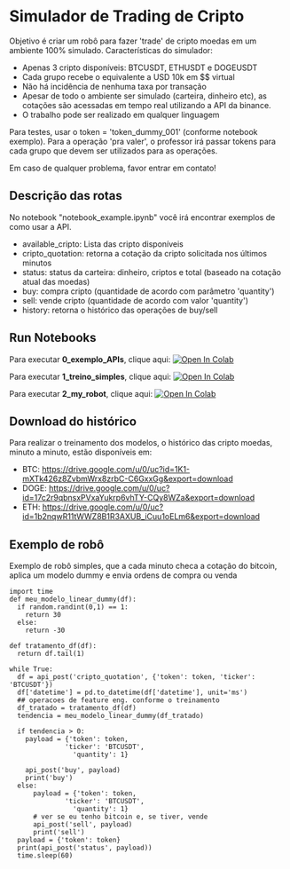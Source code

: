 # Simulador de Trading de Cripto

Objetivo é criar um robô para fazer 'trade' de cripto moedas em um ambiente 100% simulado. Características do simulador:
- Apenas 3 cripto disponíveis: BTCUSDT, ETHUSDT e DOGEUSDT
- Cada grupo recebe o equivalente a USD 10k em $$ virtual
- Não há incidência de nenhuma taxa por transação
- Apesar de todo o ambiente ser simulado (carteira, dinheiro etc), as cotações são acessadas em tempo real utilizando a API da binance.
- O trabalho pode ser realizado em qualquer linguagem

Para testes, usar o token = 'token_dummy_001' (conforme notebook exemplo). Para a operação 'pra valer', o professor irá passar tokens para cada grupo que devem ser utilizados para as operações.

Em caso de qualquer problema, favor entrar em contato!

## Descrição das rotas

No notebook "notebook_example.ipynb" você irá encontrar exemplos de como usar a API.

- available_cripto: Lista das cripto disponíveis
- cripto_quotation: retorna a cotação da cripto solicitada nos últimos minutos
- status: status da carteira: dinheiro, criptos e total (baseado na cotação atual das moedas)
- buy: compra cripto (quantidade de acordo com parâmetro 'quantity')
- sell: vende cripto (quantidade de acordo com valor 'quantity')
- history: retorna o histórico das operações de buy/sell

## Run Notebooks 

Para executar **0_exemplo_APIs**, clique aqui: [![Open In Colab](https://colab.research.google.com/assets/colab-badge.svg)](https://colab.research.google.com/github/BernardoAflalo/cripto-simulator-client/blob/main/0_exemplo_APIs.ipynb)

Para executar **1_treino_simples**, clique aqui: [![Open In Colab](https://colab.research.google.com/assets/colab-badge.svg)](https://colab.research.google.com/github/BernardoAflalo/cripto-simulator-client/blob/main/1_treino_simples.ipynb)

Para executar **2_my_robot**, clique aqui: [![Open In Colab](https://colab.research.google.com/assets/colab-badge.svg)](https://colab.research.google.com/github/BernardoAflalo/cripto-simulator-client/blob/main/2_my_robot.ipynb)


## Download do histórico

Para realizar o treinamento dos modelos, o histórico das cripto moedas, minuto a minuto, estão disponíveis em:

- BTC: https://drive.google.com/u/0/uc?id=1K1-mXTk426z8ZvbmWrx8zrbC-C6GxxGg&export=download
- DOGE: https://drive.google.com/u/0/uc?id=17c2r9qbnsxPVxaYukrp6vhTY-CQy8WZa&export=download
- ETH: https://drive.google.com/u/0/uc?id=1b2nqwR11tWWZ8B1R3AXUB_iCuu1oELm6&export=download

## Exemplo de robô

Exemplo de robô simples, que a cada minuto checa a cotação do bitcoin, aplica um modelo dummy e envia ordens de compra ou venda

```
import time
def meu_modelo_linear_dummy(df):
  if random.randint(0,1) == 1:
    return 30
  else:
    return -30

def tratamento_df(df):
  return df.tail(1)
 
while True:
  df = api_post('cripto_quotation', {'token': token, 'ticker': 'BTCUSDT'})
  df['datetime'] = pd.to_datetime(df['datetime'], unit='ms')
  ## operacoes de feature eng. conforme o treinamento
  df_tratado = tratamento_df(df)
  tendencia = meu_modelo_linear_dummy(df_tratado)

  if tendencia > 0:
    payload = {'token': token,
              'ticker': 'BTCUSDT',
                'quantity': 1}

    api_post('buy', payload)
    print('buy')
  else:
      payload = {'token': token,
              'ticker': 'BTCUSDT',
                'quantity': 1}
      # ver se eu tenho bitcoin e, se tiver, vende
      api_post('sell', payload)
      print('sell')
  payload = {'token': token}
  print(api_post('status', payload))
  time.sleep(60)
```
